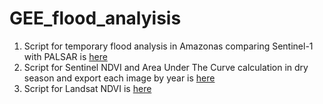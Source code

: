 # GEE_flood_analyisis
1. Script for temporary flood analysis in Amazonas comparing Sentinel-1 with PALSAR is [here](https://code.earthengine.google.com/083915ef8e164d91a99c9bc7007cbc54)
2. Script for Sentinel NDVI and Area Under The Curve calculation in dry season and export each image by year is [here](https://code.earthengine.google.com/562a404bf0173904f20d263423633a26)
3. Script for Landsat NDVI is  [here](https://code.earthengine.google.com/a2dd3f2bcd70399d754761c87ef03c80)
